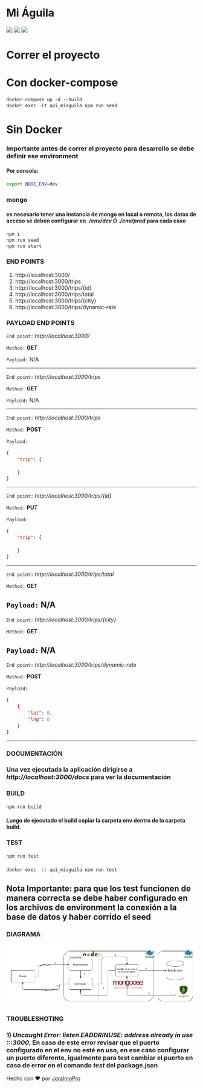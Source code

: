 # Mi Águila

[![](https://img.shields.io/github/workflow/status/Joralmo/miaguila/Build%20docker%20image/master?label=Docker%20Hub)](https://hub.docker.com/r/joralmopro/api_miaguila)
[![](https://img.shields.io/github/workflow/status/Joralmo/miaguila/Push?label=Test)](https://github.com/Joralmo/miaguila/actions?query=workflow%3APush)
[![](https://img.shields.io/github/workflow/status/Joralmo/miaguila/Merge?label=Build)](https://github.com/Joralmo/miaguila/actions?query=workflow%3AMerge)

# Correr el proyecto

# Con docker-compose

```
docker-compose up -d --build
docker exec -it api_miaguila npm run seed
```

# Sin Docker

### Importante antes de correr el proyecto para desarrollo se debe definir ese environment
#### Por consola:
```bash
export NODE_ENV=dev
```

### mongo
#### es necesario tener una instancia de mongo en local o remota, los datos de acceso se deben configurar en _./env/dev_ Ó _./env/prod_ para cada caso 

```
npm i
npm run seed
npm run start
```


### **END POINTS**

1. http://localhost:3000/
2. http://localhost:3000/trips
3. http://localhost:3000/trips/{id}
4. http://localhost:3000/trips/total
5. http://localhost:3000/trips/{city}
6. http://localhost:3000/trips/dynamic-rate

### **PAYLOAD END POINTS**

`End point:` _http://localhost:3000/_

`Method:` **GET**

`Payload:` N/A

---

`End point:` _http://localhost:3000/trips_

`Method:` **GET**

`Payload:` N/A

---

`End point:` _http://localhost:3000/trips_

`Method:` **POST**

`Payload:`

```json
{
    "trip": {
        
    }
}
```

---

`End point:` _http://localhost:3000/trips/{id}_

`Method:` **PUT**

`Payload:`

```json
{
    "trip": {
        
    }
}
```
---

`End point:` _http://localhost:3000/trips/total_

`Method:` **GET**

`Payload:` N/A
---

`End point:` _http://localhost:3000/trips/{city}_

`Method:` **GET**

`Payload:` N/A
---

`End point:` _http://localhost:3000/trips/dynamic-rate_

`Method:` **POST**

`Payload:` 
```json
{
    {
        "lat": 0,
        "lng": 0
    }
}
```
---
### **DOCUMENTACIÓN**

### Una vez ejecutada la aplicación dirigirse a _http://localhost:3000/docs_ para ver la documentación

### **BUILD**

```bash
npm run build
```
#### Luego de ejecutado el build copiar la carpeta env dentro de la carpeta build. 

### **TEST**

```bash
npm run test
```
#### 
```bash
docker exec -it api_miaguila npm run test
```

## Nota Importante: para que los test funcionen de manera correcta se debe haber configurado en los archivos de environment la conexión a la base de datos y haber corrido el seed

### **DIAGRAMA**
[![](./diagrama.png)](Diagrama)

### **TROUBLESHOTING**
### 1) _Uncaught Error: listen EADDRINUSE: address already in use :::3000_, En caso de este error revisar que el puerto configurado en el env no esté en uso, en ese caso configurar un puerto diferente, igualmente para test cambiar el puerto en caso de error en el comando _test_ del package.json

Hecho con ❤️ por [JoralmoPro](https://www.linkedin.com/in/joralmopro/)
